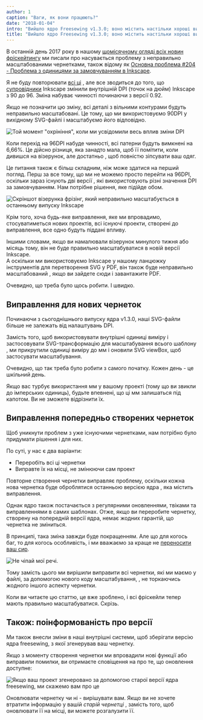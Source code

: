 ```yaml
---
author: 1
caption: "Ваги, як вони працюють?"
date: "2018-01-04"
intro: "Вийшло ядро Freesewing v1.3.0; воно містить настільки хороші виправлення, що ми перенесли їх у всі ваші чернетки"
title: "Вийшло ядро Freesewing v1.3.0; воно містить настільки хороші виправлення, що ми перенесли їх у всі ваші чернетки"
---
```


В останній день 2017 року в нашому [щомісячному огляді всіх новин фріскейтингу](/blog/roundup-2017-12/) ми писали про насувається проблему з неправильно масштабованими чернетками, також відому як [Основна проблема #204 - Проблема з одиницями за замовчуванням в Inkscape](https://github.com/freesewing/core/issues/204).

Я не буду повторювати [всі ці](/blog/roundup-2017-12/) , але все зводиться до того, що [супровідники](http://inkscape.org/) Inkscape змінили внутрішній DPI (точок на дюйм) Inkscape з 90 до 96. Зміна набуває чинності починаючи з версії 0.92.

Якщо не позначити цю зміну, всі деталі з вільними контурами будуть неправильно масштабовані. Це тому, що ми використовуємо 90DPI у вихідному SVG-файлі і масштабуємо його відповідно.

![Той момент "охрініння", коли ми усвідомили весь вплив зміни DPI](https://posts.freesewing.org/uploads/oh_shit_90b4969a5d.gif)

Коли перехід на 96DPI набуде чинності, всі патерни будуть вимкнені на 6,66%. Це дійсно різниця, яка занадто мала, щоб її помітити, коли дивишся на візерунок, але достатньо , щоб повністю зіпсувати ваш одяг.

Це питання також є більш складним, ніж може здатися на перший погляд. Перш за все тому, що ми не можемо просто перейти на 96DPI, оскільки зараз існують дві версії , які використовують різні значення DPI за замовчуванням. Нам потрібне рішення, яке підійде обом.

![Скріншот візерунка фрізінг, який неправильно масштабується в останньому випуску Inkscape](https://posts.freesewing.org/uploads/inkscape_b96e2bb510.png)

Крім того, хоча будь-яке виправлення, яке ми впровадимо, стосуватиметься нових проектів, всі існуючі проекти, створені до виправлення, все одно будуть піддані впливу.

Іншими словами, якщо ви намалювали візерунок минулого тижня або місяць тому, він не буде правильно масштабуватися в новій версії Inkscape.  
А оскільки ми використовуємо Inkscape у нашому ланцюжку інструментів для перетворення SVG у PDF, він також буде неправильно масштабований , якщо ви зайдете сюди і завантажите PDF.

Очевидно, що треба було щось робити. І швидко.

## Виправлення для нових чернеток

Починаючи з сьогоднішнього випуску ядра v1.3.0, наші SVG-файли більше не залежать від налаштувань DPI.

Замість того, щоб використовувати внутрішні одиниці виміру і застосовувати SVG-трансформацію для масштабування всього шаблону , ми прикрутили одиниці виміру до мм і оновили SVG viewBox, щоб застосувати масштабування.

Очевидно, що так треба було робити з самого початку. Кожен день - це шкільний день.

Якщо вас турбує використання мм у вашому проекті (тому що ви звикли до імперських одиниць), будьте впевнені, що ці мм залишаться під капотом. Ви не зможете відрізнити їх.

## Виправлення попередньо створених чернеток

Щоб уникнути проблем з уже існуючими чернетками, нам потрібно було придумати рішення і для них.

По суті, у нас є два варіанти:

 - Переробіть всі ці чернетки
 - Виправте їх на місці, не змінюючи сам проект

Повторне створення чернетки виправляє проблему, оскільки кожна нова чернетка буде оброблятися останньою версією ядра , яка містить виправлення.

Однак ядро також постачається з регулярними оновленнями, твіками та виправленнями в самих шаблонах. Отже, якщо ви переробите чернетку, створену на попередній версії ядра, немає жодних гарантій, що чернетка не зміниться.

В принципі, така зміна завжди буде покращенням. Але що для когось баг, то для когось особливість, і ми вважаємо за краще не [переносити ваш сир](https://en.wikipedia.org/wiki/Who_Moved_My_Cheese%3F).

![Не чіпай мої речі.](https://posts.freesewing.org/uploads/who_moved_my_cheese_0cd51a25d6.jpg)

Тому замість цього ми вирішили виправити всі чернетки, які ми маємо у файлі, за допомогою нового коду масштабування, , не торкаючись жодного іншого аспекту чернетки.

Коли ви читаєте цю статтю, це вже зроблено, і всі фріскейли тепер мають правильно масштабуватися. Скрізь.

## Також: поінформованість про версії

Ми також внесли зміни в наші внутрішні системи, щоб зберігати версію ядра freesewing, з якої згенерував ваш чернетку.

Якщо з моменту створення чернетки ми впровадили нові функції або виправили помилки, ви отримаєте сповіщення на про те, що оновлення доступне:

![Якщо ваш проект згенеровано за допомогою старої версії ядра freesewing, ми скажемо вам про це](https://posts.freesewing.org/uploads/upgrade_dee342e3fb.png)

Оновлювати чернетку чи ні - вирішувати вам. Якщо ви не хочете втратити інформацію у вашій *старій чернетці* , замість того, щоб оновлювати її на місці, ви можете розгалузити її.








